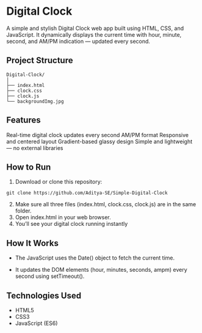 # Digital Clock

A simple and stylish Digital Clock web app built using HTML, CSS, and JavaScript.
It dynamically displays the current time with hour, minute, second, and AM/PM indication — updated every second.

## Project Structure
```
Digital-Clock/
│
├── index.html 
├── clock.css  
├── clock.js
└── backgroundImg.jpg
```
## Features

Real-time digital clock updates every second
AM/PM format
Responsive and centered layout
Gradient-based glassy design
Simple and lightweight — no external libraries

## How to Run

1. Download or clone this repository:
```
git clone https://github.com/Aditya-SE/Simple-Digital-Clock
```
2. Make sure all three files (index.html, clock.css, clock.js) are in the same folder.
3. Open index.html in your web browser.
4. You’ll see your digital clock running instantly

## How It Works

* The JavaScript uses the Date() object to fetch the current time.

* It updates the DOM elements (hour, minutes, seconds, ampm) every second using setTimeout().

## Technologies Used

* HTML5
* CSS3
* JavaScript (ES6)